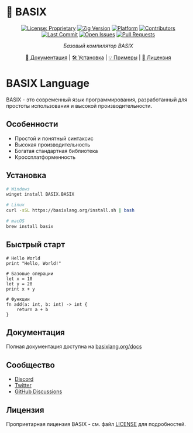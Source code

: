 # 🚀 BASIX

<div align="center">

[![License: Proprietary](https://img.shields.io/badge/License-Proprietary-red.svg)](LICENSE)
[![Zig Version](https://img.shields.io/badge/Zig-0.11.0-purple.svg)](https://ziglang.org)
[![Platform](https://img.shields.io/badge/platform-Windows%20%7C%20Linux-lightgrey.svg)]()
[![Contributors](https://img.shields.io/github/contributors/LetunovskiyODT/basix-public.svg)]()
[![Last Commit](https://img.shields.io/github/last-commit/LetunovskiyODT/basix-public.svg)]()
[![Open Issues](https://img.shields.io/github/issues/LetunovskiyODT/basix-public.svg)]()
[![Pull Requests](https://img.shields.io/github/issues-pr/LetunovskiyODT/basix-public.svg)]()

*Базовый компилятор BASIX*

[📖 Документация](docs/) | [🛠️ Установка](#установка) | [💡 Примеры](#примеры) | [📝 Лицензия](LICENSE)

</div>

# BASIX Language

BASIX - это современный язык программирования, разработанный для простоты использования и высокой производительности.

## Особенности

- Простой и понятный синтаксис
- Высокая производительность
- Богатая стандартная библиотека
- Кроссплатформенность

## Установка

```bash
# Windows
winget install BASIX.BASIX

# Linux
curl -sSL https://basixlang.org/install.sh | bash

# macOS
brew install basix
```

## Быстрый старт

```basix
# Hello World
print "Hello, World!"

# Базовые операции
let x = 10
let y = 20
print x + y

# Функции
fn add(a: int, b: int) -> int {
    return a + b
}
```

## Документация

Полная документация доступна на [basixlang.org/docs](https://basixlang.org/docs)

## Сообщество

- [Discord](https://discord.gg/basix)
- [Twitter](https://twitter.com/basixlang)
- [GitHub Discussions](https://github.com/LetunovskiyODT/basix-public/discussions)

## Лицензия

Проприетарная лицензия BASIX - см. файл [LICENSE](LICENSE) для подробностей. 